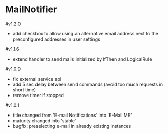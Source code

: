 MailNotifier
================
#v1.2.0
- add checkbox to allow using an alternative email address next to the preconfigured addresses in user settings

#v1.1.6
- extend handler to send mails initialized by IfThen and LogicalRule

#v1.0.9
- fix external service api
- add 5 sec delay between send commands (avoid too much requests in short time)
- remove timer if stopped

#v1.0.1
- title changed from 'E-mail Notifications' into 'E-Mail ME'
- maturity changed into 'stable'
- bugfix: preselecting e-mail in already existing instances